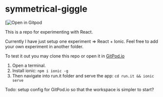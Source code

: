 # symmetrical-giggle
[![Open in Gitpod](https://gitpod.io/#https://github.com/kodekameratene/symmetrical-giggle)

This is a repo for experimenting with React.

Currently I have just setup one experiment => React + Ionic.
Feel free to add your own experiment in another folder.

To test it out you may clone this repo or open it in [GitPod.io](https://gitpod.io/#https://github.com/kodekameratene/symmetrical-giggle)

1. Open a terminal.
2. Install ionic:
``
npm i ionic -g
``
3. Then navigate into run.it folder and serve the app:
``
cd run.it && ionic serve
``

Todo: setup config for GitPod.io so that the workspace is simpler to start?

